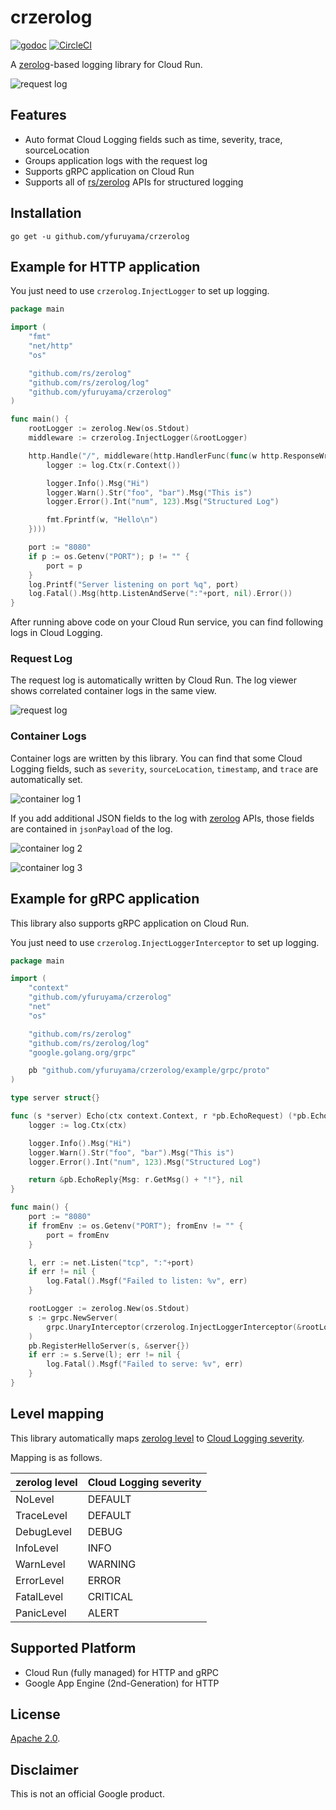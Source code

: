 crzerolog
===
[![godoc](https://godoc.org/github.com/yfuruyama/crzerolog?status.svg)](https://godoc.org/github.com/yfuruyama/crzerolog) [![CircleCI](https://circleci.com/gh/yfuruyama/crzerolog.svg?style=svg)](https://circleci.com/gh/yfuruyama/crzerolog)

A [zerolog](https://github.com/rs/zerolog)-based logging library for Cloud Run.

![request log](img/request_log.png)

## Features
- Auto format Cloud Logging fields such as time, severity, trace, sourceLocation
- Groups application logs with the request log
- Supports gRPC application on Cloud Run
- Supports all of [rs/zerolog](https://github.com/rs/zerolog) APIs for structured logging

## Installation

```
go get -u github.com/yfuruyama/crzerolog
```

## Example for HTTP application

You just need to use `crzerolog.InjectLogger` to set up logging. 

```go
package main

import (
	"fmt"
	"net/http"
	"os"

	"github.com/rs/zerolog"
	"github.com/rs/zerolog/log"
	"github.com/yfuruyama/crzerolog"
)

func main() {
	rootLogger := zerolog.New(os.Stdout)
	middleware := crzerolog.InjectLogger(&rootLogger)

	http.Handle("/", middleware(http.HandlerFunc(func(w http.ResponseWriter, r *http.Request) {
		logger := log.Ctx(r.Context())

		logger.Info().Msg("Hi")
		logger.Warn().Str("foo", "bar").Msg("This is")
		logger.Error().Int("num", 123).Msg("Structured Log")

		fmt.Fprintf(w, "Hello\n")
	})))

	port := "8080"
	if p := os.Getenv("PORT"); p != "" {
		port = p
	}
	log.Printf("Server listening on port %q", port)
	log.Fatal().Msg(http.ListenAndServe(":"+port, nil).Error())
}
```

After running above code on your Cloud Run service, you can find following logs in Cloud Logging.

### Request Log
The request log is automatically written by Cloud Run. The log viewer shows correlated container logs in the same view.

![request log](img/request_log.png)

### Container Logs
Container logs are written by this library. You can find that some Cloud Logging fields, such as `severity`, `sourceLocation`, `timestamp`, and `trace` are automatically set.

![container log 1](img/container_log_01.png)

If you add additional JSON fields to the log with [zerolog](https://godoc.org/github.com/rs/zerolog) APIs, those fields are contained in `jsonPayload` of the log.

![container log 2](img/container_log_02.png)

![container log 3](img/container_log_03.png)

## Example for gRPC application

This library also supports gRPC application on Cloud Run.

You just need to use `crzerolog.InjectLoggerInterceptor` to set up logging. 

```go
package main

import (
	"context"
	"github.com/yfuruyama/crzerolog"
	"net"
	"os"

	"github.com/rs/zerolog"
	"github.com/rs/zerolog/log"
	"google.golang.org/grpc"

	pb "github.com/yfuruyama/crzerolog/example/grpc/proto"
)

type server struct{}

func (s *server) Echo(ctx context.Context, r *pb.EchoRequest) (*pb.EchoReply, error) {
	logger := log.Ctx(ctx)

	logger.Info().Msg("Hi")
	logger.Warn().Str("foo", "bar").Msg("This is")
	logger.Error().Int("num", 123).Msg("Structured Log")

	return &pb.EchoReply{Msg: r.GetMsg() + "!"}, nil
}

func main() {
	port := "8080"
	if fromEnv := os.Getenv("PORT"); fromEnv != "" {
		port = fromEnv
	}

	l, err := net.Listen("tcp", ":"+port)
	if err != nil {
		log.Fatal().Msgf("Failed to listen: %v", err)
	}

	rootLogger := zerolog.New(os.Stdout)
	s := grpc.NewServer(
		grpc.UnaryInterceptor(crzerolog.InjectLoggerInterceptor(&rootLogger)),
	)
	pb.RegisterHelloServer(s, &server{})
	if err := s.Serve(l); err != nil {
		log.Fatal().Msgf("Failed to serve: %v", err)
	}
}
```

## Level mapping
This library automatically maps [zerolog level](https://godoc.org/github.com/rs/zerolog#Level) to [Cloud Logging severity](https://cloud.google.com/logging/docs/reference/v2/rest/v2/LogEntry#LogSeverity).

Mapping is as follows.

| zerolog level | Cloud Logging severity |
| --- | --- |
| NoLevel | DEFAULT |
| TraceLevel | DEFAULT |
| DebugLevel | DEBUG |
| InfoLevel | INFO |
| WarnLevel | WARNING |
| ErrorLevel | ERROR |
| FatalLevel | CRITICAL |
| PanicLevel | ALERT |

## Supported Platform
- Cloud Run (fully managed) for HTTP and gRPC
- Google App Engine (2nd-Generation) for HTTP

## License
[Apache 2.0](LICENSE).

## Disclaimer
This is not an official Google product.
